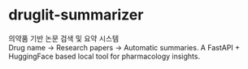 # druglit-summarizer
의약품 기반 논문 검색 및 요약 시스템   
Drug name → Research papers → Automatic summaries. A FastAPI + HuggingFace based local tool for pharmacology insights.
